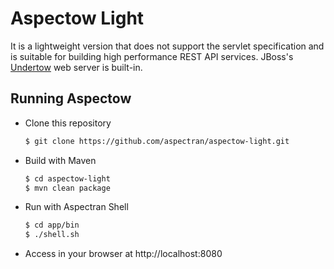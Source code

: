 Aspectow Light
==============

It is a lightweight version that does not support the servlet specification and is suitable for building high performance REST API services.
JBoss's [Undertow](http://undertow.io) web server is built-in.

## Running Aspectow

- Clone this repository

  ```sh
  $ git clone https://github.com/aspectran/aspectow-light.git
  ```

- Build with Maven

  ```sh
  $ cd aspectow-light
  $ mvn clean package
  ```

- Run with Aspectran Shell

  ```sh
  $ cd app/bin
  $ ./shell.sh
  ```

- Access in your browser at http://localhost:8080
